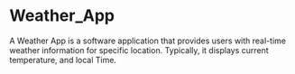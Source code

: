 # Weather_App
A Weather App is a software application that provides users with real-time weather information for specific location. Typically, it displays current temperature, and  local Time.
